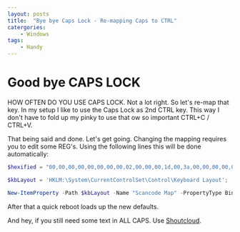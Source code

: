 ```yaml
---
layout: posts
title:  "Bye bye Caps Lock - Re-mapping Caps to CTRL"
catergories:
    - Windows
tags:
    - Handy
---
```


# Good bye CAPS LOCK

HOW OFTEN DO YOU USE CAPS LOCK. Not a lot right. So let's re-map that key. In my setup I like to use the Caps Lock as 2nd CTRL key. This way I don't have to fold up my pinky to use that ow so important CTRL+C / CTRL+V.

That being said and done. Let's get going. Changing the mapping requires you to edit some REG's. Using the following lines this will be done automatically:

```powershell
$hexified = "00,00,00,00,00,00,00,00,02,00,00,00,1d,00,3a,00,00,00,00,00".Split(',') | % { "0x$_"};

$kbLayout = 'HKLM:\System\CurrentControlSet\Control\Keyboard Layout';

New-ItemProperty -Path $kbLayout -Name "Scancode Map" -PropertyType Binary -Value ([byte[]]$hexified);
```

After that a quick reboot loads up the new defaults.

And hey, if you still need some text in ALL CAPS. Use [Shoutcloud](http://shoutcloud.io/).
